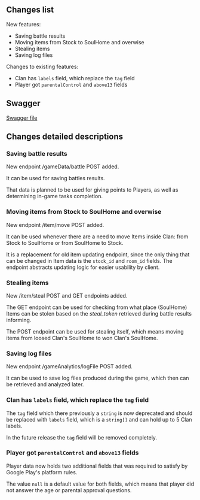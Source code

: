 ## Changes list
New features:

- Saving battle results
- Moving items from Stock to SoulHome and overwise
- Stealing items
- Saving log files

Changes to existing features:

- Clan has `labels` field, which replace the `tag` field
- Player got `parentalControl` and `above13` fields

## Swagger

[Swagger file](https://github.com/Alt-Org/Altzone-Server/blob/dev/swagger/releases/03-10-2024-release.json)

## Changes detailed descriptions


### Saving battle results
New endpoint /gameData/battle POST added. 

It can be used for saving battles results. 

That data is planned to be used for giving points to Players, as well as determining in-game tasks completion.


### Moving items from Stock to SoulHome and overwise
New endpoint /item/move POST added.

It can be used whenever there are a need to move Items inside Clan: from Stock to SoulHome or from SoulHome to Stock.

It is a replacement for old item updating endpoint, since the only thing that can be changed in Item data is the `stock_id` and `room_id` fields. The endpoint abstracts updating logic for easier usability by client.


### Stealing items
New /item/steal POST and GET endpoints added.

The GET endpoint can be used for checking from what place (SoulHome) Items can be stolen based on the _steal_token_ retrieved during battle results informing.

The POST endpoint can be used for stealing itself, which means moving items from loosed Clan's SoulHome to won Clan's SoulHome.


### Saving log files
New endpoint /gameAnalytics/logFile POST added.

It can be used to save log files produced during the game, which then can be retrieved and analyzed later.


### Clan has `labels` field, which replace the `tag` field
The `tag` field which there previously a `string` is now deprecated and should be replaced with `labels` field, which is a `string[]` and can hold up to 5 Clan labels.

In the future release the `tag` field will be removed completely.


### Player got `parentalControl` and `above13` fields
Player data now holds two additional fields that was required to satisfy by Google Play's platform rules.

The value `null` is a default value for both fields, which means that player did not answer the age or parental approval questions.